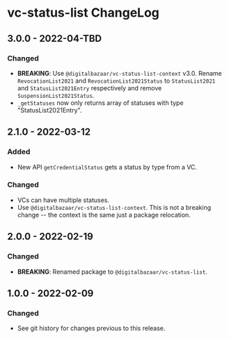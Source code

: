 # vc-status-list ChangeLog

## 3.0.0 - 2022-04-TBD

### Changed
- **BREAKING**: Use `@digitalbazaar/vc-status-list-context` v3.0. Rename
  `RevocationList2021` and `RevocationList2021Status` to `StatusList2021` and
  `StatusList2021Entry` respectively and remove `SuspensionList2021Status`.
- `_getStatuses` now only returns array of statuses with type
  "StatusList2021Entry".

## 2.1.0 - 2022-03-12

### Added
- New API `getCredentialStatus` gets a status by type from a VC.

### Changed
- VCs can have multiple statuses.
- Use `@digitalbazaar/vc-status-list-context`. This is not a breaking
  change -- the context is the same just a package relocation.

## 2.0.0 - 2022-02-19

### Changed
- **BREAKING**: Renamed package to `@digitalbazaar/vc-status-list`.

## 1.0.0 - 2022-02-09

### Changed
- See git history for changes previous to this release.
